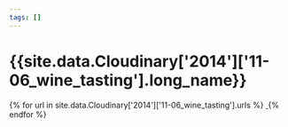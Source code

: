 ```yaml
---
tags: []
---
```

<div itemscope itemtype="http://schema.org/Photograph">
  <h1>{{site.data.Cloudinary['2014']['11-06_wine_tasting'].long_name}}</h1>
  {% for url in site.data.Cloudinary['2014']['11-06_wine_tasting'].urls %}
    <a itemprop="image" class="swipebox" title="" href="{{ site.cloudinary.baseurl }}/{{ url }}">
      <img alt="" itemprop="thumbnailUrl" src="{{ site.cloudinary.baseurl }}/h_150/{{ url }}" />
      <meta itemprop="isFamilyFriendly" content="true" />
    </a>
  {% endfor %}
</div>
